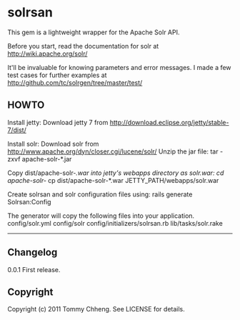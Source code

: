 # solrsan
This gem is a lightweight wrapper for the Apache Solr API.

Before you start, read the documentation for solr at http://wiki.apache.org/solr/

It'll be invaluable for knowing parameters and error messages. I made a few test cases for further examples at http://github.com/tc/solrgen/tree/master/test/

## HOWTO
Install jetty:
Download jetty 7 from http://download.eclipse.org/jetty/stable-7/dist/

Install solr:
Download solr from http://www.apache.org/dyn/closer.cgi/lucene/solr/
Unzip the jar file:
tar -zxvf apache-solr-*.jar

Copy dist/apache-solr-*.war into jetty's webapps directory as solr.war:
cd apache-solr-*
cp dist/apache-solr-*.war JETTY_PATH/webapps/solr.war

Create solrsan and solr configuration files using:
  rails generate Solrsan:Config

The generator will copy the following files into your application.
  config/solr.yml
  config/solr
  config/initializers/solrsan.rb
  lib/tasks/solr.rake

---
## Changelog
0.0.1
First release.

## Copyright

Copyright (c) 2011 Tommy Chheng. See LICENSE for details.

